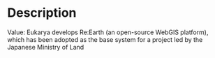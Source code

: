 # Description

Value: Eukarya develops Re:Earth (an open-source WebGIS platform), which has been adopted as the base system for a project led by the Japanese Ministry of Land